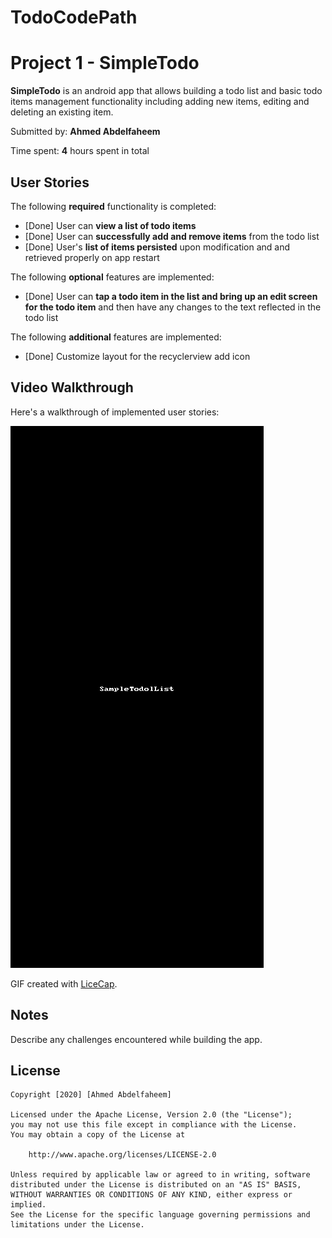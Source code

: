 # TodoCodePath
# Project 1 - SimpleTodo

**SimpleTodo** is an android app that allows building a todo list and basic todo items management functionality including adding new items, editing and deleting an existing item.

Submitted by: **Ahmed Abdelfaheem**

Time spent: **4** hours spent in total

## User Stories

The following **required** functionality is completed:

* [Done] User can **view a list of todo items**
* [Done] User can **successfully add and remove items** from the todo list
* [Done] User's **list of items persisted** upon modification and and retrieved properly on app restart

The following **optional** features are implemented:

* [Done] User can **tap a todo item in the list and bring up an edit screen for the todo item** and then have any changes to the text reflected in the todo list

The following **additional** features are implemented:

* [Done] Customize layout for the recyclerview add icon

## Video Walkthrough

Here's a walkthrough of implemented user stories:

<img src='https://github.com/AhemdSAbedlfaheem/CodePath_SimpleToDoList/blob/master/sampletodolist.gif' title='Video Walkthrough' width='' alt='Video Walkthrough' />


GIF created with [LiceCap](http://www.cockos.com/licecap/).

## Notes

Describe any challenges encountered while building the app.

## License

    Copyright [2020] [Ahmed Abdelfaheem]

    Licensed under the Apache License, Version 2.0 (the "License");
    you may not use this file except in compliance with the License.
    You may obtain a copy of the License at

        http://www.apache.org/licenses/LICENSE-2.0

    Unless required by applicable law or agreed to in writing, software
    distributed under the License is distributed on an "AS IS" BASIS,
    WITHOUT WARRANTIES OR CONDITIONS OF ANY KIND, either express or implied.
    See the License for the specific language governing permissions and
    limitations under the License.

